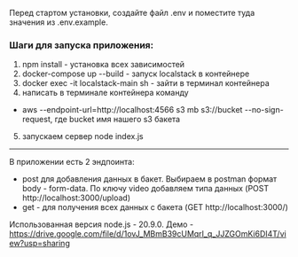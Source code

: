 Перед стартом установки, создайте файл .env и поместите туда значения из .env.example. 
### Шаги для запуска приложения:

1) npm install - установка всех зависимостей
2) docker-compose up --build - запуск localstack в контейнере 
3) docker exec -it localstack-main sh - зайти в терминал контейнера
4) написать в терминале контейнера команду
-  aws --endpoint-url=http://localhost:4566 s3 mb s3://bucket --no-sign-request, где bucket имя нашего s3 бакета
5) запускаем сервер node index.js

___

В приложении есть 2 эндпоинта:
- post для добавления данных в бакет. Выбираем в postman формат body - form-data. По ключу video добавляем типа данных (POST http://localhost:3000/upload)
- get - для получения всех данных с бакета (GET http://localhost:3000/)

Использованная версия node.js - 20.9.0.
Демо - https://drive.google.com/file/d/1ovJ_MBmB39cUMqrI_q_JJZGOmKi6DI4T/view?usp=sharing
